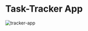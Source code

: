 # Task-Tracker App

![tracker-app](https://user-images.githubusercontent.com/92088301/177160273-4c089c58-c14c-4f17-82fd-49c2b12836e0.gif)
